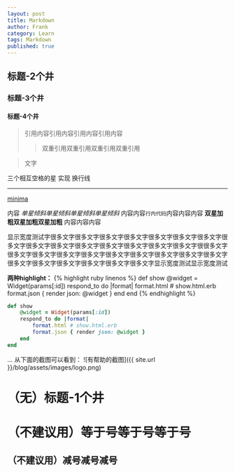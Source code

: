 ```yaml
---
layout: post
title: Markdown
author: Frank
category: Learn
tags: Markdown
published: true
---
```



## 标题-2个井
### 标题-3个井
#### 标题-4个井

> 引用内容引用内容引用内容引用内容
> > 双重引用双重引用双重引用双重引用

> 文字

三个相互空格的星 实现 换行线
* * *

[minima](https://github.com/jekyll/minima)

内容 *单星倾斜单星倾斜单星倾斜单星倾斜* 内容内容`行内代码`内容内容内容 **双星加粗双星加粗双星加粗** 内容内容内容

显示宽度测试字很多文字很多文字很多文字很多文字很多文字很多文字很多文字很多文字很多文字很多文字很多文字很多文字很多文字很多文字很多文字很很多文字很多文字很多文字很多文字很多文字很多文字很多文字很多文字很多文字很多文字很多文字很多文字很多文字很多文字很多文字很多文字显示宽度测试显示宽度测试


**两种highlight：**
{% highlight ruby linenos %}
def show
	@widget = Widget(params[:id])
	respond_to do |format|
		format.html # show.html.erb
		format.json { render json: @widget }
	end
end
{% endhighlight %}

``` ruby
def show
	@widget = Widget(params[:id])
	respond_to do |format|
		format.html # show.html.erb
		format.json { render json: @widget }
	end
end
```


… 从下面的截图可以看到：
![有帮助的截图]({{ site.url }}/blog/assets/images/logo.png)


# （无）标题-1个井

（不建议用）等于号等于号等于号
===
（不建议用）减号减号减号
---
